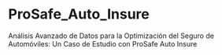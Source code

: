# ProSafe_Auto_Insure
Análisis Avanzado de Datos para la Optimización del Seguro de Automóviles: Un Caso de Estudio con ProSafe Auto Insure
